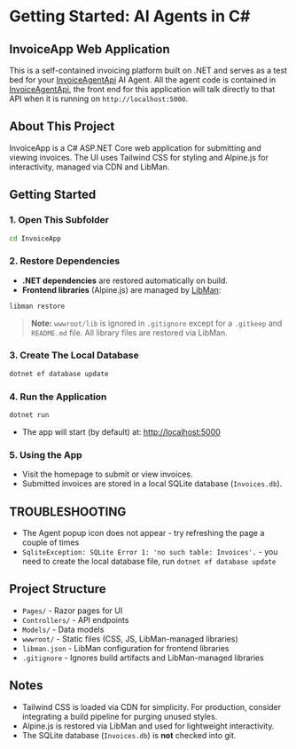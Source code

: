 # Getting Started: AI Agents in C#

## InvoiceApp Web Application

This is a self-contained invoicing platform built on .NET and serves as a test bed for your [InvoiceAgentApi](../InvoiceAgentApi/README.md) AI Agent.  All the agent code is contained in [InvoiceAgentApi](../InvoiceAgentApi/README.md), the front end for this application will talk directly to that API when it is running on `http://localhost:5000`.

## About This Project

InvoiceApp is a C# ASP.NET Core web application for submitting and viewing invoices. The UI uses Tailwind CSS for styling and Alpine.js for interactivity, managed via CDN and LibMan.

## Getting Started

### 1. Open This Subfolder
```sh
cd InvoiceApp
```

### 2. Restore Dependencies
- **.NET dependencies** are restored automatically on build.
- **Frontend libraries** (Alpine.js) are managed by [LibMan](https://docs.microsoft.com/en-us/aspnet/core/client-side/libman/):

```sh
libman restore
```

> **Note:** `wwwroot/lib` is ignored in `.gitignore` except for a `.gitkeep` and `README.md` file. All library files are restored via LibMan.

### 3. Create The Local Database

```sh
dotnet ef database update
```

### 4. Run the Application
```sh
dotnet run
```
- The app will start (by default) at: [http://localhost:5000](http://localhost:5000)

### 5. Using the App
- Visit the homepage to submit or view invoices.
- Submitted invoices are stored in a local SQLite database (`Invoices.db`).

## TROUBLESHOOTING

* The Agent popup icon does not appear - try refreshing the page a couple of times
* `SqliteException: SQLite Error 1: 'no such table: Invoices'.` - you need to create the local database file, run `dotnet ef database update`


## Project Structure
- `Pages/` - Razor pages for UI
- `Controllers/` - API endpoints
- `Models/` - Data models
- `wwwroot/` - Static files (CSS, JS, LibMan-managed libraries)
- `libman.json` - LibMan configuration for frontend libraries
- `.gitignore` - Ignores build artifacts and LibMan-managed libraries

## Notes
- Tailwind CSS is loaded via CDN for simplicity. For production, consider integrating a build pipeline for purging unused styles.
- Alpine.js is restored via LibMan and used for lightweight interactivity.
- The SQLite database (`Invoices.db`) is **not** checked into git.

